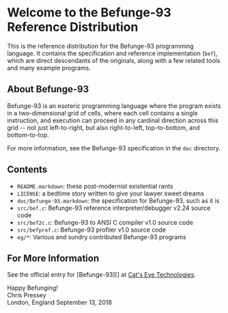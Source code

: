 Welcome to the Befunge-93 Reference Distribution
================================================

This is the reference distribution for the Befunge-93 programming language.
It contains the specification and reference implementation (`bef`), which
are direct descendants of the originals, along with a few related tools and
many example programs.

About Befunge-93
----------------

Befunge-93 is an esoteric programming language where the program exists in a
two-dimensional grid of cells, where each cell contains a single instruction,
and execution can proceed in any cardinal direction across this grid -- not
just left-to-right, but also right-to-left, top-to-bottom, and bottom-to-top.

For more information, see the Befunge-93 specification in the `doc` directory.

Contents
--------

*   `README.markdown`: these post-modernist existential rants
*   `LICENSE`: a bedtime story written to give your lawyer sweet dreams
*   `doc/Befunge-93.markdown`: the specification for Befunge-93, such as it is
*   `src/bef.c`: Befunge-93 reference interpreter/debugger v2.24 source code
*   `src/bef2c.c`: Befunge-93 to ANSI C compiler v1.0 source code
*   `src/befprof.c`: Befunge-93 profiler v1.0 source code
*   `eg/*`: Various and sundry contributed Befunge-93 programs

For More Information
--------------------

See the official entry for [Befunge-93][] at [Cat's Eye Technologies][].

[Befunge-93 Project Page]: http://catseye.tc/node/Befunge-93
[Cat's Eye Technologies]: http://catseye.tc/

Happy Befunging!  
Chris Pressey  
London, England
September 13, 2018
